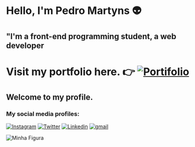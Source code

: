 # Hello, I'm Pedro Martyns 👽
 ## "I'm a front-end programming student, a web developer
# Visit my portfolio here. 👉 [![Portifolio](https://img.icons8.com/?size=1x&id=ezygyOmhtLWn&format=png)](https://opedromartyns.vercel.app/)
## Welcome to my profile.
### My social media profiles:
[![Instagram](https://img.shields.io/badge/Instagram-E4405F?style=for-the-badge&logo=instagram&logoColor=white)](https://www.instagram.com/opedromartyns/)
[![Twitter](https://img.shields.io/badge/Twitter-1DA1F2?style=for-the-badge&logo=twitter&logoColor=white)](https://twitter.com/Opedromartyns/)
[![Linkedin](https://img.shields.io/badge/LinkedIn-0077B5?style=for-the-badge&logo=linkedin&logoColor=white)](https://www.linkedin.com/in/pedro-martins-83568a20a/) 
[![gmail](https://img.shields.io/badge/Gmail-D14836?style=for-the-badge&logo=gmail&logoColor=white)](href="mailto:opedromartyns@gmail.com.") 




 <img src="[https://i.pinimg.com/originals/2f/f4/28/2ff428006f3ade5f10beac69372062ab.gif](https://github.com/OPedromartyns/opedromartyns/blob/main/fotopedro.jpg?raw=true)https://github.com/OPedromartyns/opedromartyns/blob/main/fotopedro.jpg?raw=true" alt="Minha Figura">

 
